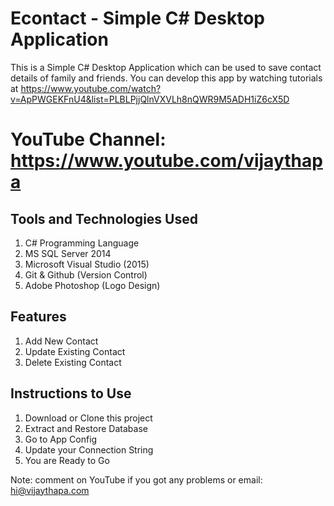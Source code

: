 # Econtact - Simple C# Desktop Application
This is a Simple C# Desktop Application which can be used to save contact details of family and friends. 
You can develop this app by watching tutorials at https://www.youtube.com/watch?v=ApPWGEKFnU4&list=PLBLPjjQlnVXVLh8nQWR9M5ADH1iZ6cX5D

# YouTube Channel: https://www.youtube.com/vijaythapa

## Tools and Technologies Used
1. C# Programming Language
2. MS SQL Server 2014
3. Microsoft Visual Studio (2015)
4. Git & Github (Version Control)
5. Adobe Photoshop (Logo Design)

## Features
1. Add New Contact
2. Update Existing Contact
3. Delete Existing Contact

## Instructions to Use
1. Download or Clone this project
2. Extract and Restore Database
3. Go to App Config
4. Update your Connection String
5. You are Ready to Go

Note: comment on YouTube if you got any problems or email: hi@vijaythapa.com
